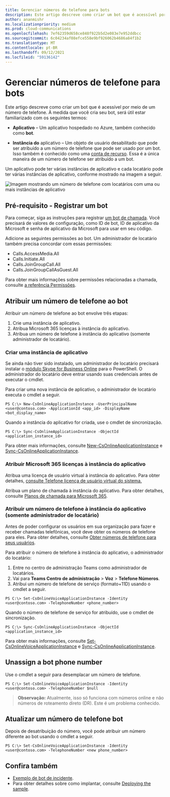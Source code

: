 ```yaml
---
title: Gerenciar números de telefone para bots
description: Este artigo descreve como criar um bot que é acessível por meio de um número de telefone.
author: ananmishr
ms.localizationpriority: medium
ms.prod: cloud-communications
ms.openlocfilehash: 7ef62359d658ce848f922b5d2e083e7e952ddbcc
ms.sourcegitcommit: 6c04234af08efce558e9bf926062b4686a84f1b2
ms.translationtype: MT
ms.contentlocale: pt-BR
ms.lasthandoff: 09/12/2021
ms.locfileid: "59136142"
---
```

# <a name="manage-phone-numbers-for-bots"></a>Gerenciar números de telefone para bots 

Este artigo descreve como criar um bot que é acessível por meio de um número de telefone. À medida que você cria seu bot, será útil estar familiarizado com os seguintes termos:

- **Aplicativo** – Um aplicativo hospedado no Azure, também conhecido como **bot**.

- **Instância do** aplicativo – Um objeto de usuário desabilitado que pode ser atribuído a um número de telefone que pode ser usado por um bot. Isso também é conhecido como uma [conta de recurso](/microsoftteams/manage-resource-accounts). Essa é a única maneira de um número de telefone ser atribuído a um bot.

Um aplicativo pode ter várias instâncias de aplicativo e cada locatário pode ter várias instâncias de aplicativo, conforme mostrado na imagem a seguir.

![Imagem mostrando um número de telefone com locatários com uma ou mais instâncias de aplicativo](images/communications-app-tenant.PNG)

## <a name="prerequisite---register-a-bot"></a>Pré-requisito - Registrar um bot
Para começar, siga as instruções para registrar [um bot de chamada](https://microsoftgraph.github.io/microsoft-graph-comms-samples/docs/articles/calls/register-calling-bot.html). Você precisará de valores de configuração, como ID de bot, ID de aplicativo da Microsoft e senha de aplicativo da Microsoft para usar em seu código.

Adicione as seguintes permissões ao bot. Um administrador de locatário também precisa concordar com essas permissões:

- Calls.AccessMedia.All
- Calls.Initiate.All
- Calls.JoinGroupCall.All
- Calls.JoinGroupCallAsGuest.All

Para obter mais informações sobre permissões relacionadas a chamada, consulte [a referência Permissões](permissions-reference.md#calls-permissions).


## <a name="assign-a-phone-number-to-your-bot"></a>Atribuir um número de telefone ao bot

Atribuir um número de telefone ao bot envolve três etapas:

1.  Crie uma instância de aplicativo.
2.  Atribua Microsoft 365 licenças à instância do aplicativo.
3.  Atribua um número de telefone à instância do aplicativo (somente administrador de locatário).

### <a name="create-an-application-instance"></a>Criar uma instância de aplicativo

Se ainda não tiver sido instalado, um administrador de locatário precisará instalar o [módulo Skype for Business Online](https://www.microsoft.com/download/details.aspx?id=39366) para o PowerShell. O administrador do locatário deve entrar usando suas credenciais antes de executar o cmdlet.

Para criar uma nova instância de aplicativo, o administrador de locatário executa o cmdlet a seguir.

`PS C:\> New-CsOnlineApplicationInstance -UserPrincipalName <user@contoso.com> -ApplicationId <app_id> -DisplayName <bot_display_name>`

Quando a instância do aplicativo for criada, use o cmdlet de sincronização.

`PS C:\> Sync-CsOnlineApplicationInstance -ObjectId <application_instance_id>`

Para obter mais informações, consulte [New-CsOnlineApplicationInstance](/powershell/module/skype/new-csonlineapplicationinstance?view=skype-ps&preserve-view=true) e [Sync-CsOnlineApplicationInstance](/powershell/module/skype/sync-csonlineapplicationinstance?view=skype-ps&preserve-view=true).

### <a name="assign-microsoft-365-licenses-to-your-application-instance"></a>Atribuir Microsoft 365 licenças à instância do aplicativo

Atribua uma licença de usuário virtual à instância do aplicativo. Para obter detalhes, [consulte Telefone licença de usuário virtual do sistema.](/microsoftteams/teams-add-on-licensing/virtual-user)

Atribua um plano de chamada à instância do aplicativo. Para obter detalhes, consulte [Planos de chamada para Microsoft 365](/microsoftteams/calling-plans-for-office-365).

### <a name="assign-a-phone-number-to-the-application-instance-only-tenant-admin"></a>Atribuir um número de telefone à instância do aplicativo (somente administrador de locatário)

Antes de poder configurar os usuários em sua organização para fazer e receber chamadas telefônicas, você deve obter os números de telefone para eles. Para obter detalhes, consulte [Obter números de telefone para seus usuários](/microsoftteams/getting-phone-numbers-for-your-users#get-new-phone-numbers-for-your-users).

Para atribuir o número de telefone à instância do aplicativo, o administrador do locatário:

1. Entre no centro de administração Teams como administrador de locatários.
2. Vai para **Teams Centro de administração**  >  **Voz**  >  **Telefone Números**.
3. Atribui um número de telefone de serviço (formato+11D) usando o cmdlet a seguir.

  `PS C:\> Set-CsOnlineVoiceApplicationInstance -Identity <user@contoso.com> -TelephoneNumber <phone_number>`
  
Quando o número de telefone de serviço for atribuído, use o cmdlet de sincronização.

`PS C:\> Sync-CsOnlineApplicationInstance -ObjectId <application_instance_id>`

Para obter mais informações, consulte [Set-CsOnlineVoiceApplicationInstance](/powershell/module/skype/set-csonlinevoiceapplicationinstance?view=skype-ps&preserve-view=true) e [Sync-CsOnlineApplicationInstance](/powershell/module/skype/sync-csonlineapplicationinstance?view=skype-ps&preserve-view=true).

## <a name="unassign-a-bot-phone-number"></a>Unassign a bot phone number

Use o cmdlet a seguir para desemplacar um número de telefone.

`PS C:\> Set-CsOnlineVoiceApplicationInstance -Identity <user@contoso.com> -TelephoneNumber $null`

>**Observação:** Atualmente, isso só funciona com números online e não números de roteamento direto (DR). Este é um problema conhecido.

## <a name="update-a-bot-phone-number"></a>Atualizar um número de telefone bot

Depois de desatribuição do número, você pode atribuir um número diferente ao bot usando o cmdlet a seguir.

`PS C:\> Set-CsOnlineVoiceApplicationInstance -Identity <user@contoso.com> -TelephoneNumber <new phone_number>`

## <a name="see-also"></a>Confira também

- [Exemplo de bot de incidente](https://github.com/microsoftgraph/microsoft-graph-comms-samples/tree/master/Samples/BetaSamples/RemoteMediaSamples/IncidentBot). 
 - Para obter detalhes sobre como implantar, consulte [Deploying the sample](https://github.com/microsoftgraph/microsoft-graph-comms-samples/blob/master/Samples/BetaSamples/RemoteMediaSamples/README.md#deploying-the-sample).
